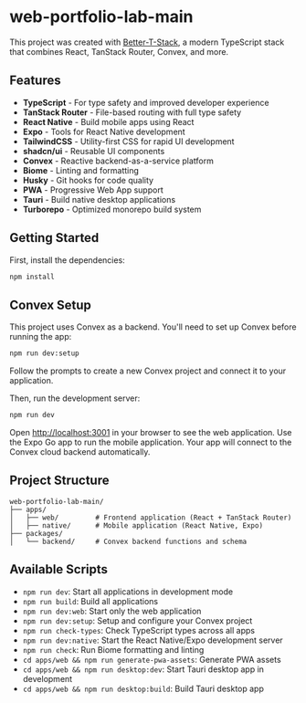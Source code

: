 # web-portfolio-lab-main

This project was created with [Better-T-Stack](https://github.com/AmanVarshney01/create-better-t-stack), a modern TypeScript stack that combines React, TanStack Router, Convex, and more.

## Features

- **TypeScript** - For type safety and improved developer experience
- **TanStack Router** - File-based routing with full type safety
- **React Native** - Build mobile apps using React
- **Expo** - Tools for React Native development
- **TailwindCSS** - Utility-first CSS for rapid UI development
- **shadcn/ui** - Reusable UI components
- **Convex** - Reactive backend-as-a-service platform
- **Biome** - Linting and formatting
- **Husky** - Git hooks for code quality
- **PWA** - Progressive Web App support
- **Tauri** - Build native desktop applications
- **Turborepo** - Optimized monorepo build system

## Getting Started

First, install the dependencies:

```bash
npm install
```

## Convex Setup

This project uses Convex as a backend. You'll need to set up Convex before running the app:

```bash
npm run dev:setup
```

Follow the prompts to create a new Convex project and connect it to your application.

Then, run the development server:

```bash
npm run dev
```

Open [http://localhost:3001](http://localhost:3001) in your browser to see the web application.
Use the Expo Go app to run the mobile application.
Your app will connect to the Convex cloud backend automatically.



## Project Structure

```
web-portfolio-lab-main/
├── apps/
│   ├── web/         # Frontend application (React + TanStack Router)
│   ├── native/      # Mobile application (React Native, Expo)
├── packages/
│   └── backend/     # Convex backend functions and schema
```

## Available Scripts

- `npm run dev`: Start all applications in development mode
- `npm run build`: Build all applications
- `npm run dev:web`: Start only the web application
- `npm run dev:setup`: Setup and configure your Convex project
- `npm run check-types`: Check TypeScript types across all apps
- `npm run dev:native`: Start the React Native/Expo development server
- `npm run check`: Run Biome formatting and linting
- `cd apps/web && npm run generate-pwa-assets`: Generate PWA assets
- `cd apps/web && npm run desktop:dev`: Start Tauri desktop app in development
- `cd apps/web && npm run desktop:build`: Build Tauri desktop app
